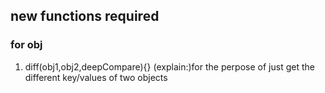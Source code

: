 ## new functions required

### for obj 
1. diff(obj1,obj2,deepCompare){} 
(explain:)for the perpose of just get the different key/values of two objects 
    
